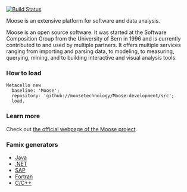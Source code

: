 [![Build Status](https://travis-ci.org/moosetechnology/Moose.svg?branch=development)](https://travis-ci.org/moosetechnology/Moose)
 
Moose is an extensive platform for software and data analysis.

Moose is an open source software. It was started at the Software Composition Group from the University of Bern in 1996 and is currently contributed to and used by multiple partners. It offers multiple services ranging from importing and parsing data, to modeling, to measuring, querying, mining, and to building interactive and visual analysis tools.

### How to load
```smalltalk
Metacello new
  baseline: 'Moose';
  repository: 'github://moosetechnology/Moose:development/src';
  load.
```

### Learn more
Check out [the official webpage of the Moose project](http://moosetechnology.org). 

### Famix generators
- [Java](https://github.com/girba/jdt2famix) 
- [.NET](http://www.sharpmetrics.net/index.php/famix-generator)
- [SAP](https://github.com/RainerWinkler/Moose-FAMIX-SAP-Extractor)
- [Fortran](https://github.com/NicolasAnquetil/VerveineF.git)
- [C/C++](https://github.com/Synectique/VerveineC-Cpp.git)

